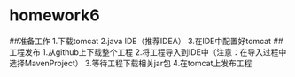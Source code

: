 # homework6
##准备工作
1.下载tomcat
2.java IDE（推荐IDEA）
3.在IDE中配置好tomcat
##工程发布
1.从github上下载整个工程
2.将工程导入到IDE中（注意：在导入过程中选择MavenProject）
3.等待工程下载相关jar包
4.在tomcat上发布工程
